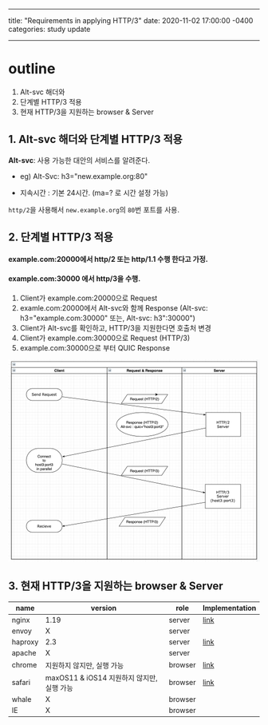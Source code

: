 ---
title: "Requirements in applying HTTP/3"
date: 2020-11-02 17:00:00 -0400
categories: study update
___


# outline
1. Alt-svc 해더와 
2. 단계별 HTTP/3 적용
3. 현재 HTTP/3을 지원하는 browser & Server

## 1. Alt-svc 해더와 단계별 HTTP/3 적용
**Alt-svc**: 사용 가능한 대안의 서비스를 알려준다.

* eg)  Alt-Svc: h3="new.example.org:80"

* 지속시간 : 기본 24시간. (ma=? 로 시간 설정 가능)

`http/2`을 사용해서 `new.example.org`의 `80`번 포트를 사용.

## 2. 단계별 HTTP/3 적용

#### example.com:20000에서 http/2 또는 http/1.1 수행 한다고 가정.
#### example.com:30000 에서 http/3을 수행.

1. Client가 example.com:20000으로 Request
2. examle.com:20000에서 Alt-svc와 함께 Response (Alt-svc: h3="example.com:30000" 또는, Alt-svc: h3":30000")
3. Client가 Alt-svc를 확인하고, HTTP/3을 지원한다면 호출처 변경
4. Client가 example.com:30000으로 Request (HTTP/3)
5. example.com:30000으로 부터 QUIC Response

![Image of handshaking](img/QUICAltSvc.png)


## 3. 현재 HTTP/3을 지원하는 browser & Server


| name | version | role | Implementation |
| ---- | ---- | ---- | --- |
| nginx | 1.19 | server| [link](https://www.nginx.com/blog/introducing-technology-preview-nginx-support-for-quic-http-3/)|
| envoy | X | server| |
| haproxy | 2.3 | server| [link](https://www.haproxy.com/blog/announcing-haproxy-2-3/)|
| apache | X | server| | 
| chrome | 지원하지 않지만, 실행 가능 | browser | [link](https://blog.chromium.org/2020/10/chrome-is-deploying-http3-and-ietf-quic.html)|
| safari | maxOS11 & iOS14 지원하지 않지만, 실행 가능| browser | [link](https://www.iphoneincanada.ca/news/apple-safari-http3-ios-14/) |
| whale | X | browser | |
| IE | X | browser | |
